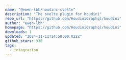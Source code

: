 ```yaml
---
name: "@ewen-lbh/houdini-svelte"
description: "The svelte plugin for houdini"
repo_url: "https://github.com/HoudiniGraphql/houdini"
author: "ewen-lbh"
homepage: "https://github.com/HoudiniGraphql/houdini"
downloads: 1
updated: "2024-11-11T14:50:00.022Z"
github_stars: 936
tags: 
  - integration
---
```

